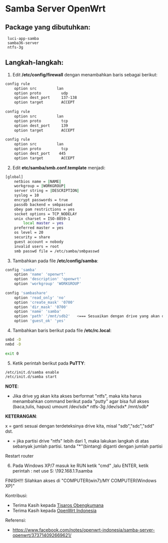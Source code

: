 # Samba Server OpenWrt

## Package yang dibutuhkan:
	 luci-app-samba
	 samba36-server
	 ntfs-3g

## Langkah-langkah:
1. Edit **/etc/config/firewall** dengan menambahkan baris sebagai berikut:
```bash
config rule
    option src         lan
    option proto         udp
    option dest_port     137-138
    option target        ACCEPT
 
config rule
    option src         lan
    option proto         tcp
    option dest_port     139
    option target        ACCEPT
 
config rule
    option src         lan
    option proto         tcp
    option dest_port    445
    option target        ACCEPT
```

2. Edit **etc/samba/smb.conf.template** menjadi:
```bash
[global]
    netbios name = |NAME|
    workgroup = |WORKGROUP|
    server string = |DESCRIPTION|
    syslog = 10
    encrypt passwords = true
    passdb backend = smbpasswd
    obey pam restrictions = yes
    socket options = TCP_NODELAY
    unix charset = ISO-8859-1
        local master = yes
    preferred master = yes
    os level = 20
    security = share
    guest account = nobody
    invalid users = root
    smb passwd file = /etc/samba/smbpasswd
```

3. Tambahkan pada file **/etc/config/samba**:
```bash
config 'samba'
    option 'name' 'openwrt'
    option 'description' 'openwrt'
    option 'workgroup' 'WORKGROUP'
 
config 'sambashare'
    option 'read_only' 'no'
    option 'create_mask' '0700'
    option 'dir_mask' '0700'
    option 'name' 'samba'         
    option 'path' '/mnt/sdb2'   <=== Sesuaikan dengan drive yang akan diakses
    option 'guest_ok' 'yes'
```

4. Tambahkan baris berikut pada file **/etc/rc.local**:
```bash
smbd -D
nmbd -D
 
exit 0
```

5. Ketik perintah berikut pada **PuTTY**:
```bash
/etc/init.d/samba enable
/etc/init.d/samba start
```

**NOTE**:
- Jika drive yg akan kita akses berformat "ntfs", maka kita harus menambahkan command berikut pada "putty" agar bisa full akses (baca,tulis, hapus)
		umount /dev/sdx*
		ntfs-3g /dev/sdx* /mnt/sdb*


**KETERANGAN**:

x = ganti sesuai dengan terdeteksinya drive kita, misal "sdb","sdc","sdd" dst.
* =  jika partisi drive "ntfs" lebih dari 1, maka lakukan langkah di atas sebanyak jumlah partisi. tanda "*"(bintang) diganti dengan jumlah partisi

Restart router

6. Pada Windows XP/7 masuk ke RUN ketik "cmd" ,lalu ENTER, ketik perintah :
		net use S: \\192.168.1.1\samba

FINISH!!!
Silahkan akses di "COMPUTER(win7)/MY COMPUTER(Windows XP)"

Kontribusi:
- Terima Kasih kepada [Tisaros Obengkumana](https://www.facebook.com/tisaros.obengkumana)
- Terima Kasih kepada [OpenWrt Indonesia](https://www.facebook.com/groups/openwrt)

Referensi:
- https://www.facebook.com/notes/openwrt-indonesia/samba-server-openwrt/373714092669621/

